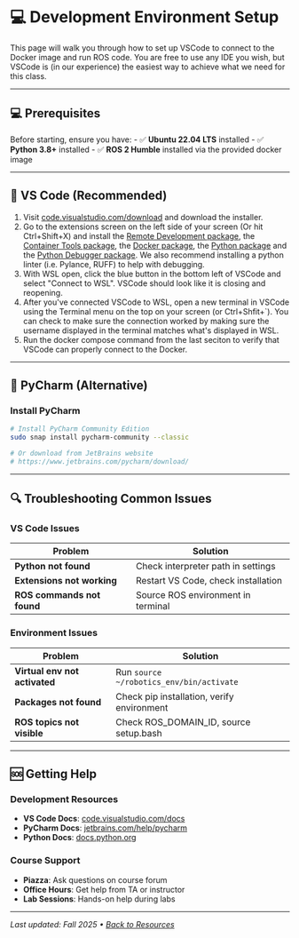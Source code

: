 # 💻 Development Environment Setup
This page will walk you through how to set up VSCode to connect to the Docker image and run ROS code. You are free to use any IDE you wish, but VSCode is (in our experience) the easiest way to achieve what we need for this class.

---

## 💻 **Prerequisites**

Before starting, ensure you have:
    - ✅ **Ubuntu 22.04 LTS** installed
    - ✅ **Python 3.8+** installed
    - ✅ **ROS 2 Humble** installed via the provided docker image

---

## 🚀 **VS Code (Recommended)**
1. Visit [code.visualstudio.com/download](https://code.visualstudio.com/download) and download the installer.
2. Go to the extensions screen on the left side of your screen (Or hit Ctrl+Shift+X) and install the [Remote Development package](https://marketplace.visualstudio.com/items?itemName=ms-vscode-remote.vscode-remote-extensionpack), the [Container Tools package](https://marketplace.visualstudio.com/items?itemName=ms-azuretools.vscode-containers), the [Docker package](https://marketplace.visualstudio.com/items?itemName=ms-azuretools.vscode-docker), the [Python package](https://marketplace.visualstudio.com/items?itemName=ms-python.python) and the [Python Debugger package](https://marketplace.visualstudio.com/items?itemName=ms-python.debugpy). We also recommend installing a python linter (i.e. Pylance, RUFF) to help with debugging.
3. With WSL open, click the blue button in the bottom left of VSCode and select "Connect to WSL". VSCode should look like it is closing and reopening.
4. After you've connected VSCode to WSL, open a new terminal in VSCode using the Terminal menu on the top on your screen (or Ctrl+Shfit+`). You can check to make sure the connection worked by making sure the username displayed in the terminal matches what's displayed in WSL.
5. Run the docker compose command from the last seciton to verify that VSCode can properly connect to the Docker.

---

## 🐍 **PyCharm (Alternative)**

### **Install PyCharm**
```bash
# Install PyCharm Community Edition
sudo snap install pycharm-community --classic

# Or download from JetBrains website
# https://www.jetbrains.com/pycharm/download/
```

---

## 🔍 **Troubleshooting Common Issues**

### **VS Code Issues**
| **Problem** | **Solution** |
|-------------|--------------|
| **Python not found** | Check interpreter path in settings |
| **Extensions not working** | Restart VS Code, check installation |
| **ROS commands not found** | Source ROS environment in terminal |

### **Environment Issues**
| **Problem** | **Solution** |
|-------------|--------------|
| **Virtual env not activated** | Run `source ~/robotics_env/bin/activate` |
| **Packages not found** | Check pip installation, verify environment |
| **ROS topics not visible** | Check ROS_DOMAIN_ID, source setup.bash |

---

## 🆘 **Getting Help**

### **Development Resources**
- **VS Code Docs**: [code.visualstudio.com/docs](https://code.visualstudio.com/docs)
- **PyCharm Docs**: [jetbrains.com/help/pycharm](https://www.jetbrains.com/help/pycharm/)
- **Python Docs**: [docs.python.org](https://docs.python.org/)

### **Course Support**
- **Piazza**: Ask questions on course forum
- **Office Hours**: Get help from TA or instructor
- **Lab Sessions**: Hands-on help during labs

---

*Last updated: Fall 2025 • [Back to Resources](resources.md)*
